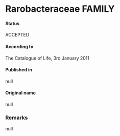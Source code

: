 Rarobacteraceae FAMILY
=======

#### Status
ACCEPTED

#### According to
The Catalogue of Life, 3rd January 2011

#### Published in
null

#### Original name
null

### Remarks
null